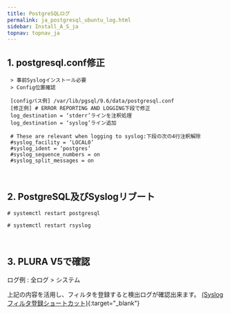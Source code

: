```yaml
---
title: PostgreSQLログ
permalink: ja_postgresql_ubuntu_log.html
sidebar: Install_A_S_ja
topnav: topnav_ja
---
```


## 1. postgresql.conf修正

     > 事前Syslogインストール必要
     > Config位置確認

     [configパス例] /var/lib/pgsql/9.6/data/postgresql.conf
     [修正例] # ERROR REPORTING AND LOGGING下段で修正
     log_destination = ‘stderr’ラインを注釈処理
     log_destination = ‘syslog’ライン追加

     # These are relevant when logging to syslog:下段の次の4行注釈解除
     #syslog_facility = ‘LOCAL0’
     #syslog_ident = ‘postgres’
     #syslog_sequence_numbers = on
     #syslog_split_messages = on

<br />

## 2. PostgreSQL及びSyslogリブート

`# systemctl restart postgresql`

`# systemctl restart rsyslog`

<br />

## 3. PLURA V5で確認

ログ例 : 全ログ > システム

<!-- [![image](/docs/images/Ins_G/Postgresql_u/1.png){: width="800" }](/docs/images/Ins_G/Postgresql_u/1.png){:target="_blank"} -->

上記の内容を活用し、フィルタを登録すると検出ログが確認出来ます。 
[(Syslogフィルタ登録ショートカット)](https://qubitsec.github.io/ja_f_regi_syslog.html){:target="_blank"}